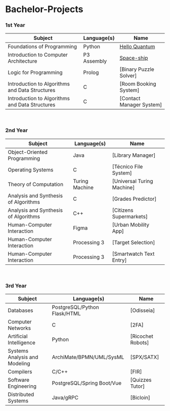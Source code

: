 # Bachelor-Projects
### 1st Year
| Subject                                        | Language(s)                  |  Name                                                 |
| ---------------------------------------------- | ---------------------------- | ----------------------------------------------------- |
| Foundations of Programming                     | Python                       | [Hello Quantum](/Hello-Quantum)                       |
| Introduction to Computer Architecture          | P3 Assembly                  | [Space-ship](/Space-ship)                             |
| Logic for Programming                          | Prolog                       | [Binary Puzzle Solver]                                |
| Introduction to Algorithms and Data Structures | C                            | [Room Booking System]                                 |
| Introduction to Algorithms and Data Structures | C                            | [Contact Manager System]                              |

<br/>

### 2nd Year
| Subject                                        | Language(s)                  |  Name                                                 |
| ---------------------------------------------- | ---------------------------- | ----------------------------------------------------- |
| Object-Oriented Programming                    | Java                         | [Library Manager]                                     |
| Operating Systems                              | C                            | [Técnico File System]                                 |
| Theory of Computation                          | Turing Machine               | [Universal Turing Machine]                            |
| Analysis and Synthesis of Algorithms           | C                            | [Grades Predictor]                                    |
| Analysis and Synthesis of Algorithms           | C++                          | [Citizens Supermarkets]                               |
| Human-Computer Interaction                     | Figma                        | [Urban Mobility App]                                  |
| Human-Computer Interaction                     | Processing 3                 | [Target Selection]                                    |
| Human-Computer Interaction                     | Processing 3                 | [Smartwatch Text Entry]                               |

<br/>

### 3rd Year
| Subject                                        | Language(s)                  |  Name                                                 |
| ---------------------------------------------- | ---------------------------- | ----------------------------------------------------- |
| Databases                                      | PostgreSQL/Python Flask/HTML | [Odisseia]                                            |
| Computer Networks                              | C                            | [2FA]                                                 |
| Artificial Intelligence                        | Python                       | [Ricochet Robots]                                     |
| Systems Analysis and Modeling                  | ArchiMate/BPMN/UML/SysML     | [SPX/SATX]                                            |
| Compilers                                      | C/C++                        | [FIR]                                                 |
| Software Engineering                           | PostgreSQL/Spring Boot/Vue   | [Quizzes Tutor]                                       |
| Distributed Systems                            | Java/gRPC                    | [Bicloin]                                             |
